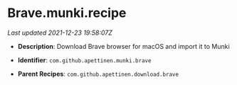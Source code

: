 # Brave.munki.recipe

_Last updated 2021-12-23 19:58:07Z_

- **Description**: Download Brave browser for macOS and import it to Munki

- **Identifier**: `com.github.apettinen.munki.brave`

- **Parent Recipes**: `com.github.apettinen.download.brave`